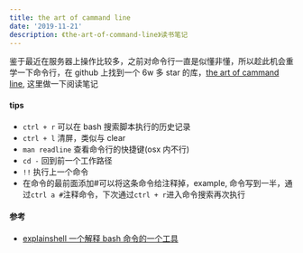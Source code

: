 ```yaml
---
title: the art of cammand line
date: '2019-11-21'
description: 《the-art-of-command-line》读书笔记
---
```


鉴于最近在服务器上操作比较多，之前对命令行一直是似懂非懂，所以趁此机会重学一下命令行，在 github 上找到一个 6w 多 star 的库，[the art of cammand line](https://github.com/jlevy/the-art-of-command-line), 这里做一下阅读笔记

#### tips

- `ctrl + r` 可以在 bash 搜索脚本执行的历史记录
- `ctrl + l` 清屏，类似与 clear
- `man readline` 查看命令行的快捷键(osx 内不行)
- `cd -` 回到前一个工作路径
- `!!` 执行上一个命令
- 在命令的最前面添加#可以将这条命令给注释掉，example, 命令写到一半，通过`ctrl a #`注释命令，下次通过`ctrl + r`进入命令搜索再次执行

#### 参考

- [explainshell 一个解释 bash 命令的一个工具](https://explainshell.com/)
